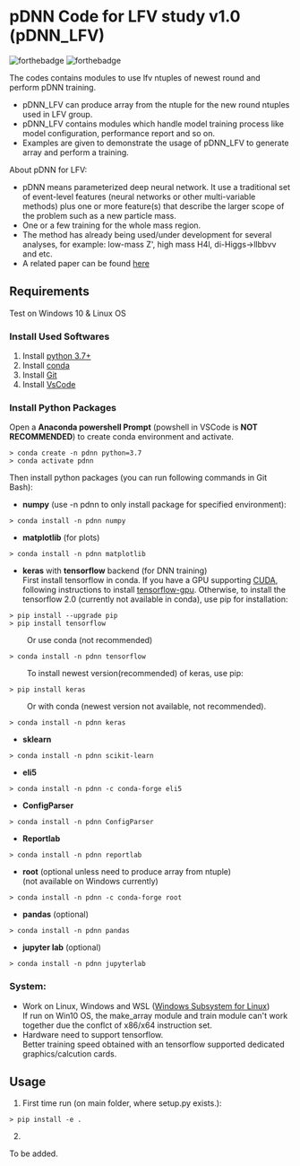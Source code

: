 # pDNN Code for LFV study v1.0 (pDNN_LFV)

![forthebadge](https://img.shields.io/badge/pdnn__lfv-v1.0-blue)
![forthebadge](https://img.shields.io/badge/status-developing-yellow)


The codes contains modules to use lfv ntuples of newest round and perform pDNN training.

* pDNN_LFV can produce array from the ntuple for the new round ntuples used in LFV group.
* pDNN_LFV contains modules which handle model training process like model configuration, performance report and so on.
* Examples are given to demonstrate the usage of pDNN_LFV to generate array and perform a training.

About pDNN for LFV:

* pDNN means parameterized deep neural network. It use a traditional set of event-level features (neural networks or other multi-variable methods) plus one or more feature(s) that describe the larger scope of the problem such as a new particle mass.
* One or a few training for the whole mass region.
* The method has already being used/under development for several analyses, for example: low-mass Z', high mass H4l, di-Higgs->llbb&nu;&nu; and etc.
* A related paper can be found [here](https://arxiv.org/pdf/1601.07913.pdf)

## Requirements
Test on Windows 10 & Linux OS

### Install Used Softwares
1. Install [python 3.7+](https://www.python.org/downloads/windows/)
2. Install [conda](https://docs.conda.io/projects/conda/en/latest/user-guide/install/windows.html)
3. Install [Git](https://git-scm.com/downloads)
4. Install [VsCode](https://code.visualstudio.com/docs/setup/windows)

### Install Python Packages
Open a **Anaconda powershell Prompt** (powshell in VSCode is **NOT RECOMMENDED**) to create conda environment and activate.
```shell
> conda create -n pdnn python=3.7
> conda activate pdnn
```
Then install python packages (you can run following commands in Git Bash):  
* **numpy** (use -n pdnn to only install package for specified environment):
```shell
> conda install -n pdnn numpy
```
* **matplotlib** (for plots)
```shell
> conda install -n pdnn matplotlib
```
* **keras** with **tensorflow** backend (for DNN training)  
First install tensorflow in conda. If you have a GPU supporting [CUDA](https://developer.nvidia.com/cuda-zone), following instructions to install [tensorflow-gpu](https://www.tensorflow.org/install/gpu). Otherwise, to install the tensorflow 2.0 (currently not available in conda), use pip for installation:
```shell
> pip install --upgrade pip
> pip install tensorflow
```
&nbsp; &nbsp; &nbsp; &nbsp; Or use conda (not recommended)
```shell
> conda install -n pdnn tensorflow
```
&nbsp; &nbsp; &nbsp; &nbsp; To install newest version(recommended) of keras, use pip:
```shell
> pip install keras
```
&nbsp; &nbsp; &nbsp; &nbsp; Or with conda (newest version not available, not recommended).
```shell
> conda install -n pdnn keras
```
* **sklearn**
```shell
> conda install -n pdnn scikit-learn
```
* **eli5**
```shell
> conda install -n pdnn -c conda-forge eli5
```
* **ConfigParser**
```shell
> conda install -n pdnn ConfigParser
```
* **Reportlab**
```shell
> conda install -n pdnn reportlab
```
* **root** (optional unless need to produce array from ntuple)  
(not available on Windows currently)
```shell
> conda install -n pdnn -c conda-forge root
```
* **pandas** (optional)
```shell
> conda install -n pdnn pandas
```
* **jupyter lab** (optional)
```shell
> conda install -n pdnn jupyterlab
```

### System:
* Work on Linux, Windows and WSL ([Windows Subsystem for Linux](https://docs.microsoft.com/en-us/windows/wsl/install-win10))  
If run on Win10 OS, the make_array module and train module can't work together due the conflct of x86/x64 instruction set.
* Hardware need to support tensorflow.  
Better training speed obtained with an tensorflow supported dedicated graphics/calcution cards.

## Usage
1. First time run (on main folder, where setup.py exists.):
```shell
> pip install -e .
```
2. 
To be added.
